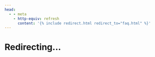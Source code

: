 ```yaml
---
head:
  - - meta
    - http-equiv: refresh
      content: '{% include redirect.html redirect_to="faq.html" %}'
---
```


# Redirecting...
